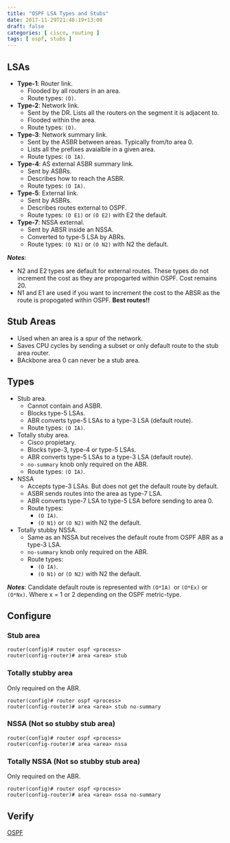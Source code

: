 ```yaml
---
title: "OSPF LSA Types and Stubs"
date: 2017-11-29T21:48:19+13:00
draft: false
categories: [ cisco, routing ]
tags: [ ospf, stubs ]
---
```


## LSAs
* __Type-1__: Router link.
  * Flooded by all routers in an area.
  * Route types: `(O)`.
* __Type-2__: Network link.
  * Sent by the DR.  Lists all the routers on the segment it is adjacent to.
  * Flooded within the area.
  * Route types: `(O)`.
* __Type-3__: Network summary link.
  * Sent by the ASBR between areas.  Typically from/to area 0.
  * Lists all the prefixes avaialble in a given area.
  * Route types: `(O IA)`.
* __Type-4__: AS external ASBR summary link.
  * Sent by ASBRs.
  * Describes how to reach the ASBR.
  * Route types: `(O IA)`.
* __Type-5__: External link.
  * Sent by ASBRs.
  * Describes routes external to OSPF.
  * Route types: `(O E1)` or `(O E2)` with E2 the default.
* __Type-7__: NSSA external.
  * Sent by ABSR inside an NSSA.
  * Converted to type-5 LSA by ABRs.
  * Route types: `(O N1)` or `(O N2)` with N2 the default.

*__Notes__*:

* N2 and E2 types are default for external routes.  These types do not increment the cost as they are propogarted within OSPF.  Cost remains 20.
* N1 and E1 are used if you want to increment the cost to the ABSR as the route is propogated within OSPF.  __Best routes!!__

## Stub Areas
* Used when an area is a spur of the network.
* Saves CPU cycles by sending a subset or only default route to the stub area router.
* BAckbone area 0 can never be a stub area.

## Types
* Stub area.
  * Cannot contain and ASBR.
  * Blocks type-5 LSAs.
  * ABR converts type-5 LSAs to a type-3 LSA (default route).
  * Route types: `(O IA)`.
* Totally stuby area.
  * Cisco propietary.
  * Blocks type-3, type-4 or type-5 LSAs.
  * ABR converts type-5 LSAs to a type-3 LSA (default route).
  * `no-summary` knob only required on the ABR.
  * Route types: `(O IA)`.
* NSSA
  * Accepts type-3 LSAs.  But does not get the default route by default.
  * ASBR sends routes into the area as type-7 LSA.
  * ABR converts type-7 LSA to type-5 LSA before sending to area 0.
  * Route types:
    * `(O IA)`.
    * `(O N1)` or `(O N2)` with N2 the default.
* Totally stubby NSSA.
  * Same as an NSSA but receives the default route from OSPF ABR as a type-3 LSA.
  * `no-summary` knob only required on the ABR.
  * Route types:
    * `(O IA)`.
    * `(O N1)` or `(O N2)` with N2 the default.

*__Notes__*: Candidate default route is represented with `(O*IA) `or `(O*Ex)` or `(O*Nx)`.  Where x = 1 or 2 depending on the OSPF metric-type.

## Configure

### Stub area
```
router(config)# router ospf <process>
router(config-router)# area <area> stub
```

### Totally stubby area
Only required on the ABR.

```
router(config)# router ospf <process>
router(config-router)# area <area> stub no-summary
```

### NSSA (Not so stubby stub area)
```
router(config)# router ospf <process>
router(config-router)# area <area> nssa
```

### Totally NSSA (Not so stubby stub area)
Only required on the ABR.

```
router(config)# router ospf <process>
router(config-router)# area <area> nssa no-summary
```

## Verify
[OSPF](/posts/routing-ospf/)
